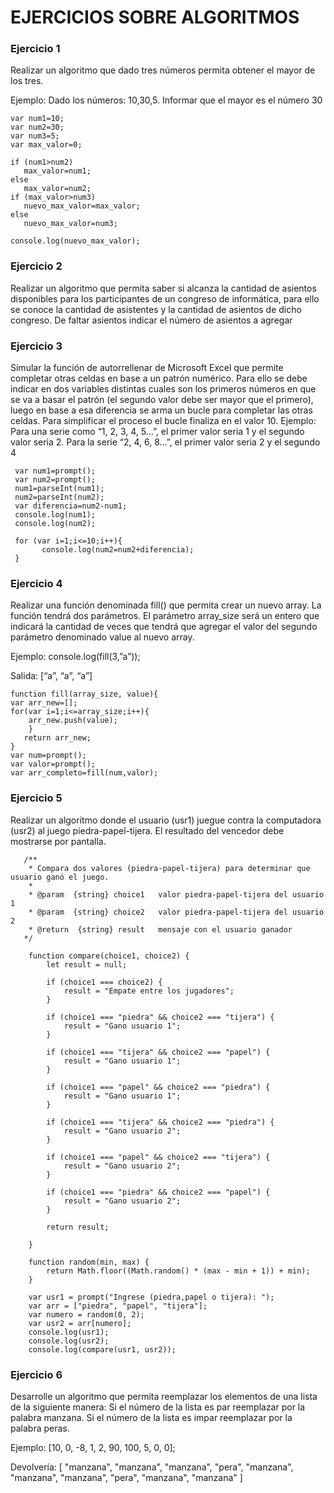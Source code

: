 # EJERCICIOS SOBRE ALGORITMOS

### Ejercicio 1

Realizar un algoritmo que dado tres números permita obtener el mayor de los tres.

Ejemplo:
Dado los números: 10,30,5. Informar que el mayor es el número 30

    var num1=10;
    var num2=30;
    var num3=5;
    var max_valor=0;   
    
    if (num1>num2)
       max_valor=num1;
    else
       max_valor=num2;
    if (max_valor>num3)
       nuevo_max_valor=max_valor;
    else
       nuevo_max_valor=num3;
       
    console.log(nuevo_max_valor);
    
### Ejercicio 2

Realizar un algoritmo que permita saber si alcanza la cantidad de asientos disponibles para los 
participantes de un congreso de informática, para ello se conoce la cantidad de asistentes y la 
cantidad de asientos de dicho congreso. De faltar asientos indicar el número de asientos a 
agregar

### Ejercicio 3

Simular la función de autorrellenar de Microsoft Excel que permite completar otras celdas en 
base a un patrón numérico. Para ello se debe indicar en dos variables distintas cuales son los 
primeros números en que se va a basar el patrón (el segundo valor debe ser mayor que el 
primero), luego en base a esa diferencia se arma un bucle para completar las otras celdas. Para 
simplificar el proceso el bucle finaliza en el valor 10.
Ejemplo:
Para una serie como “1, 2, 3, 4, 5…”, el primer valor seria 1 y el segundo valor seria 2. Para la 
serie “2, 4, 6, 8…”, el primer valor seria 2 y el segundo 4

     var num1=prompt();
     var num2=prompt();
     num1=parseInt(num1);
     num2=parseInt(num2);
     var diferencia=num2-num1;
     console.log(num1);
     console.log(num2);
     
     for (var i=1;i<=10;i++){
           console.log(num2=num2+diferencia);
     }
     
### Ejercicio 4

Realizar una función denominada fill() que permita crear un nuevo array. La función tendrá dos 
parámetros. El parámetro array_size será un entero que indicará la cantidad de veces que tendrá
que agregar el valor del segundo parámetro denominado value al nuevo array.

Ejemplo:
console.log(fill(3,”a”)); 

Salida: [“a”, “a”, “a”]

    function fill(array_size, value){
    var arr_new=[];
    for(var i=1;i<=array_size;i++){
        arr_new.push(value);
        }
       return arr_new;
    }
    var num=prompt();
    var valor=prompt();
    var arr_completo=fill(num,valor);
    
 ### Ejercicio 5
 
Realizar un algoritmo donde el usuario (usr1) juegue contra la computadora (usr2) al juego piedra-papel-tijera. El resultado
del vencedor debe mostrarse por pantalla.
    
       /**
        * Compara dos valores (piedra-papel-tijera) para determinar que usuario ganó el juego.
        * 
        * @param  {string} choice1   valor piedra-papel-tijera del usuario 1
        * @param  {string} choice2   valor piedra-papel-tijera del usuario 2
        * @return  {string} result   mensaje con el usuario ganador
       */
      
        function compare(choice1, choice2) {
            let result = null;

            if (choice1 === choice2) {
                result = "Empate entre los jugadores";
            }

            if (choice1 === "piedra" && choice2 === "tijera") {
                result = "Gano usuario 1";
            }

            if (choice1 === "tijera" && choice2 === "papel") {
                result = "Gano usuario 1";
            }

            if (choice1 === "papel" && choice2 === "piedra") {
                result = "Gano usuario 1";
            }

            if (choice1 === "tijera" && choice2 === "piedra") {
                result = "Gano usuario 2";
            }

            if (choice1 === "papel" && choice2 === "tijera") {
                result = "Gano usuario 2";
            }

            if (choice1 === "piedra" && choice2 === "papel") {
                result = "Gano usuario 2";
            }

            return result;

        }

        function random(min, max) {
            return Math.floor((Math.random() * (max - min + 1)) + min);
        }

        var usr1 = prompt("Ingrese (piedra,papel o tijera): ");
        var arr = ["piedra", "papel", "tijera"];
        var numero = random(0, 2);
        var usr2 = arr[numero];
        console.log(usr1);
        console.log(usr2);
        console.log(compare(usr1, usr2));

### Ejercicio 6

Desarrolle un algoritmo que permita reemplazar los elementos de una lista de la siguiente manera:
Si el número de la lista es par reemplazar por la palabra manzana.
Si el número de la lista es impar reemplazar por la palabra peras.

Ejemplo:
[10, 0, -8, 1, 2, 90, 100, 5, 0, 0];

Devolvería:
[ "manzana", "manzana", "manzana", "pera", "manzana", "manzana", "manzana", "pera", "manzana", "manzana" ]

       
